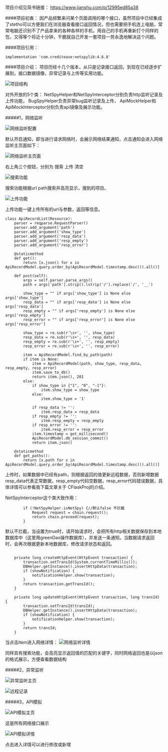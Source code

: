 项目介绍见简书链接：
https://www.jianshu.com/p/12995ed85a38


####项目初衷：
因产品频繁来问某个页面调用的哪个接口，虽然项目中已经集成了stetho可以方便我们在浏览器查看接口返回情况，但也需要把手机连上电脑，常常电脑还识别不了产品拿来的各种各样的手机，用自己的手机再重新打个同样的包，又得等个将近十分钟，干脆就自己开发一套项目一劳永逸地解决这个问题。

####项目引用：
```
implementation 'com.creditease:netspylib:4.6.8'
```
####项目介绍：
项目历经十几个版本，从只是记录接口返回，到现在已经逐步扩展到，接口数据镜像，异常记录与上传等实用功能。

![项目结构](https://upload-images.jianshu.io/upload_images/4334234-cb1e20d72c35179d.png?imageMogr2/auto-orient/strip%7CimageView2/2/w/1240)

对外开放的5个类：
NetSpyHelper和NetSpyInterceptor分别负责http监听记录及上传功能，
BugSpyHelper负责异常bug监听记录及上传，
ApiMockHelper和ApiMockInterceptor分别负责api镜像及展示功能。

#####1，网络监听

![网络监听配置](https://upload-images.jianshu.io/upload_images/4334234-dd3015e2743ba291.png?imageMogr2/auto-orient/strip%7CimageView2/2/w/1240)

默认开启通知，即当进行请求网络时，会展示网络结果通知，点击通知会进入网络监听主页面如下：

![网络监听主页面](https://upload-images.jianshu.io/upload_images/4334234-74f76f567281e6c5.png?imageMogr2/auto-orient/strip%7CimageView2/2/w/1240)

右上角三个按钮，分别为 搜索 上传 清空

![搜索功能](https://upload-images.jianshu.io/upload_images/4334234-554d53dd20b6ea43.png?imageMogr2/auto-orient/strip%7CimageView2/2/w/1240)

搜索功能根据url path搜索并高亮显示，搜到的项目。

![上传功能](https://upload-images.jianshu.io/upload_images/4334234-21d734fac946fb38.png?imageMogr2/auto-orient/strip%7CimageView2/2/w/1240)

上传功能一键上传所有的url与参数，返回等信息。
```
class ApiRecordList(Resource):
    parser = reqparse.RequestParser()
    parser.add_argument('path')
    parser.add_argument('show_type')
    parser.add_argument('resp_data')
    parser.add_argument('resp_empty')
    parser.add_argument('resp_error')

    @staticmethod
    def get():
        return [x.json() for x in ApiRecordModel.query.order_by(ApiRecordModel.timestamp.desc()).all()]

    def post(self):
        args = self.parser.parse_args()
        path = args['path'].strip().lstrip('/').replace('/', '__')

        show_type = "" if args['show_type'] is None else args['show_type']
        resp_data = "" if args['resp_data'] is None else args['resp_data']
        resp_empty = "" if args['resp_empty'] is None else args['resp_empty']
        resp_error = "" if args['resp_error'] is None else args['resp_error']

        show_type = re.sub(r'\s+', '', show_type)
        resp_data = re.sub(r'\s+', '', resp_data)
        resp_empty = re.sub(r'\s+', '', resp_empty)
        resp_error = re.sub(r'\s+', '', resp_error)

        item = ApiRecordModel.find_by_path(path)
        if item is None:
            item = ApiRecordModel(path, show_type, resp_data, resp_empty, resp_error)
            item.save_to_db()
            return item.json(), 201
        else:
            if show_type in {"1", "0", "-1"}:
                item.show_type = show_type
            else:
                item.show_type = '1'

            if resp_data != '':
                item.resp_data = resp_data
            if resp_empty != '':
                item.resp_empty = resp_empty
            if resp_error != '':
                item.resp_error = resp_error
            item.timestamp = get_millisecond()
            ApiRecordModel.db_session_commit()
            return item.json()

    @staticmethod
    def get_paths():
        return [x.path for x in ApiRecordModel.query.order_by(ApiRecordModel.timestamp.desc()).all()]
```
上传时，如果数据中已经有path，则根据返回的值更新远程数据，否则新增数据
resp_data代表正常数据，resp_empty代码空数据，resp_error代码错误数据，具体详情可以参看我下篇文章关于 CFlaskProj的介绍。

NetSpyInterceptor这个类大致作用：

```
        if (!NetSpyHelper.isNetSpy) {//默认false 不拦截
            Request request = chain.request();
            return chain.proceed(request);
        }
```
默认不拦截，当设置为true时，请开始请求时，会把所有http相关数据保存到本地数据库中（这里用greenDao操作数据库），并发送一条通知。当数据请求返回时，会再次根据更新本地数据库，修改请求状态和返回。
```

    private long createHttpEvent(HttpEvent transaction) {
        transaction.setTransId(System.currentTimeMillis());
        DBHelper.getInstance().insertHttpData(transaction);
        if (showNotification) {
            notificationHelper.show(transaction);
        }
        return transaction.getTransId();
    }

    private long updateHttpEvent(HttpEvent transaction, long transId) {
        transaction.setTransId(transId);
        DBHelper.getInstance().insertHttpData(transaction);
        if (showNotification) {
            notificationHelper.show(transaction);
        }
        return transId;
    }
```

当点击item进入网络详情：
![网络监听详情](https://upload-images.jianshu.io/upload_images/4334234-928e3247522f1fbd.png?imageMogr2/auto-orient/strip%7CimageView2/2/w/1240)

同样具有搜索功能，会高亮显示返回值的匹配的关键字，同时网络返回也是以json的格式展示，方便查看数据结构

#####2，异常监听

![异常监听主页](https://upload-images.jianshu.io/upload_images/4334234-fa29de19e12a9ed8.png?imageMogr2/auto-orient/strip%7CimageView2/2/w/1240)

![远程记录](https://upload-images.jianshu.io/upload_images/4334234-7f1768a24c3a8b73.png?imageMogr2/auto-orient/strip%7CimageView2/2/w/1240)

#####3，API模拟

![API模拟主页](https://upload-images.jianshu.io/upload_images/4334234-069ee5bb3f68480b.png?imageMogr2/auto-orient/strip%7CimageView2/2/w/1240)

这是所有网络接口展示


![API模拟详情](https://upload-images.jianshu.io/upload_images/4334234-2eafe47d020057c4.png?imageMogr2/auto-orient/strip%7CimageView2/2/w/1240)

点击进入详情可以进行修改或新增


